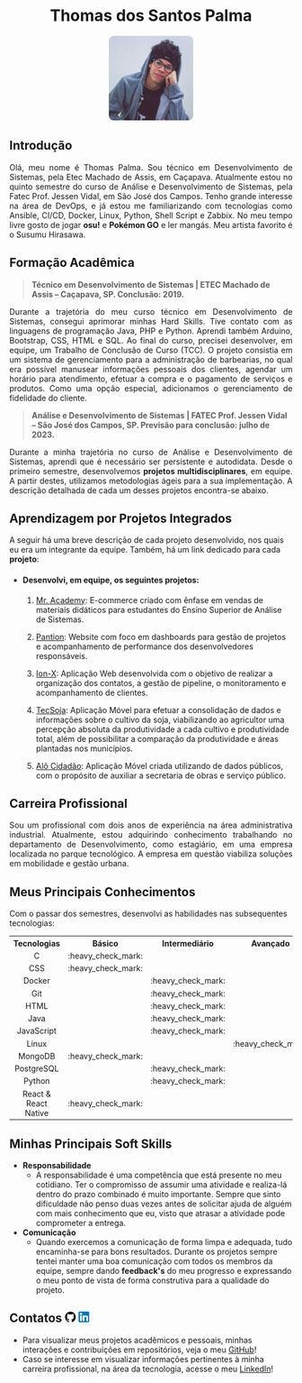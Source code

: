 <h1 align="center"><b>Thomas dos Santos Palma</h1></b>

<p align="center"> 
   <img src="./docs/assets/profile-picture.png" width="150" height="150">
</p>

## **Introdução**


<p align="justify">Olá, meu nome é Thomas Palma. Sou técnico em Desenvolvimento de Sistemas, pela Etec Machado de Assis, em Caçapava. Atualmente estou no quinto semestre do curso de Análise e Desenvolvimento de Sistemas, pela Fatec Prof. Jessen Vidal, em São José dos Campos. Tenho grande interesse na área de DevOps, e já estou me familiarizando com tecnologias como Ansible, CI/CD, Docker, Linux, Python, Shell Script e Zabbix. No meu tempo livre gosto de jogar <b>osu!</b> e <b>Pokémon GO</b> e ler mangás. Meu artista favorito é o Susumu Hirasawa.</p>


## **Formação Acadêmica**

 > **Técnico em Desenvolvimento de Sistemas | ETEC Machado de Assis – Caçapava, SP. Conclusão: 2019.**


 <p align="justify">Durante a trajetória do meu curso técnico em Desenvolvimento de Sistemas, consegui aprimorar minhas Hard Skills. Tive contato com as linguagens de programação Java, PHP e Python. Aprendi também Arduino, Bootstrap, CSS, HTML e SQL. Ao final do curso, precisei desenvolver, em equipe, um Trabalho de Conclusão de Curso (TCC). O projeto consistia em um sistema de gerenciamento para a administração de barbearias, no qual era possível manusear informações pessoais dos clientes, agendar um horário para atendimento, efetuar a compra e o pagamento de serviços e produtos. Como uma opção especial, adicionamos o gerenciamento de fidelidade do cliente.</p>


> **Análise e Desenvolvimento de Sistemas | FATEC Prof. Jessen Vidal – São José dos Campos, SP. Previsão para conclusão: julho de 2023.**

<p align="justify">Durante a minha trajetória no curso de Análise e Desenvolvimento de Sistemas, aprendi que é necessário ser persistente e autodidata. Desde o primeiro semestre, desenvolvemos <b>projetos multidisciplinares</b>, em equipe. A partir destes, utilizamos metodologias ágeis para a sua implementação. A descrição detalhada de cada um desses projetos encontra-se abaixo.</p>

## **Aprendizagem por Projetos Integrados**
A seguir há uma breve descrição de cada projeto desenvolvido, nos quais eu era um integrante da equipe. Também, há um link dedicado para cada **projeto**:

 - <h4><b>Desenvolvi, em equipe, os seguintes projetos:</h4></b>

   1. [Mr. Academy](https://github.com/ThomasPalma1/portfolio-tg/tree/main/APIs/FatecAPI-01): E-commerce criado com ênfase em vendas de materiais didáticos para estudantes do Ensino Superior de Análise de Sistemas.


   2. [Pantion](https://github.com/ThomasPalma1/portfolio-tg/tree/main/APIs/FatecAPI-02): Website com foco em dashboards para gestão de projetos e acompanhamento de performance dos desenvolvedores responsáveis.


   3. [Ion-X](https://github.com/ThomasPalma1/portfolio-tg/tree/main/APIs/FatecAPI-03): Aplicação Web desenvolvida com o objetivo de realizar a organização dos contatos, a gestão de pipeline, o monitoramento e acompanhamento de clientes.


   4. [TecSoja](https://github.com/ThomasPalma1/portfolio-tg/tree/main/APIs/FatecAPI-04): Aplicação Móvel para efetuar a consolidação de dados e informações sobre o cultivo da soja, viabilizando ao agricultor uma percepção absoluta da produtividade a cada cultivo e produtividade total, além de possibilitar a comparação da produtividade e áreas plantadas nos municípios.


   5. [Alô Cidadão](https://github.com/ThomasPalma1/portfolio-tg/tree/main/APIs/FatecAPI-05): Aplicação Móvel criada utilizando de dados públicos, com o propósito de auxiliar a secretaria de obras e serviço público.


 ## **Carreira Profissional**
 <p align="justify">Sou um profissional com dois anos de experiência na área administrativa industrial. Atualmente, estou adquirindo conhecimento trabalhando no departamento de Desenvolvimento, como estagiário, em uma empresa localizada no parque tecnológico. A empresa em questão viabiliza soluções em mobilidade e gestão urbana.</p>

## **Meus Principais Conhecimentos**
Com o passar dos semestres, desenvolvi as habilidades nas subsequentes tecnologias: 
<table>
    <tr>
        <th align="center">Tecnologias</th>
        <th align="center">Básico</th>
        <th align="center">Intermediário</th>
        <th align="center">Avançado</th>
    </tr>
    <tr>
        <td align="center">C</td>
        <td align="center">:heavy_check_mark:</td>
        <td></td>
        <td></td>
    </tr>
    <tr>
        <td align="center">CSS</td>
        <td align="center">:heavy_check_mark:</td>
        <td align="center"></td>
        <td></td>
    </tr>
    <tr>
        <td align="center">Docker</td>
        <td></td>
        <td align="center">:heavy_check_mark:</td>
        <td></td>
    </tr>
    <tr>
        <td align="center">Git</td>
        <td></td>
        <td align="center">:heavy_check_mark:</td>
        <td></td>
    </tr>
    <tr>
        <td align="center">HTML</td>
        <td></td>
        <td align="center">:heavy_check_mark:</td>
        <td></td>
    </tr>
    <tr>
        <td align="center">Java</td>
        <td></td>
        <td align="center">:heavy_check_mark:</td>
        <td></td>
    </tr>
    <tr>
        <td align="center">JavaScript</td>
        <td></td>
        <td align="center">:heavy_check_mark:</td>
        <td></td>
    </tr>
    <tr>
        <td align="center">Linux</td>
        <td></td>
        <td></td>
        <td align="center">:heavy_check_mark:</td>
    </tr>
    <tr>
        <td align="center">MongoDB</td>
        <td align="center">:heavy_check_mark:</td>
        <td></td>
        <td></td>
    </tr>
    <tr>
        <td align="center">PostgreSQL</td>
        <td></td>
        <td align="center">:heavy_check_mark:</td>
        <td></td>
    </tr>
    <tr>
        <td align="center">Python</td>
        <td></td>
        <td align="center">:heavy_check_mark:</td>
        <td></td>
    </tr>
    <tr>
        <td align="center">React & React Native</td>
        <td align="center">:heavy_check_mark:</td>
        <td></td>
        <td></td>
    </tr>
</table>
  
## **Minhas Principais Soft Skills**
* **Responsabilidade** 
   - A responsabilidade é uma competência que está presente no meu cotidiano. Ter o compromisso de assumir uma atividade e realiza-lá dentro do prazo combinado é muito importante. Sempre que sinto dificuldade não penso duas vezes antes de solicitar ajuda de alguém com mais conhecimento que eu, visto que atrasar a atividade pode comprometer a entrega.
* **Comunicação**
   - Quando exercemos a comunicação de forma limpa e adequada, tudo encaminha-se para bons resultados. Durante os projetos sempre tentei manter uma boa comunicação com todos os membros da equipe, sempre dando **feedback's** do meu progresso e expressando o meu ponto de vista de forma construtiva para a qualidade do projeto. 

## **Contatos** <img src="./docs/assets/github-icon.png"  width="19" height="19"> <img src="./docs/assets/linkedin-icon.png"  width="19" height="19">
* Para visualizar meus projetos acadêmicos e pessoais, minhas interações e contribuições em repositórios, veja o meu [GitHub](https://github.com/ThomasPalma1)!
* Caso se interesse em visualizar informações pertinentes à minha carreira profissional, na área da tecnologia, acesse o meu [LinkedIn](https://www.linkedin.com/in/thomas-palma-0764b81b3/)!
